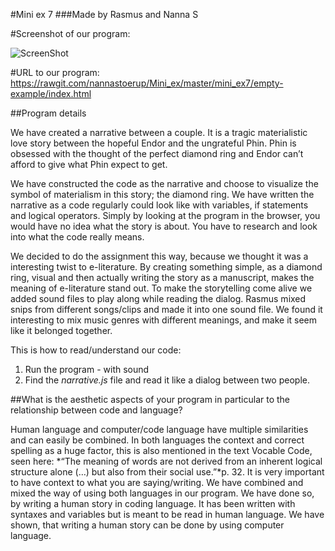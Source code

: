 #Mini ex 7 
###Made by Rasmus and Nanna S

#Screenshot of our program: 

![ScreenShot](https://github.com/nannastoerup/Mini_ex/blob/master/mini_ex7/Screenshot%20mini_ex7.png)

#URL to our program: 
https://rawgit.com/nannastoerup/Mini_ex/master/mini_ex7/empty-example/index.html
 
##Program details

We have created a narrative between a couple. It is a tragic materialistic love story between the hopeful Endor and 
the ungrateful Phin. Phin is obsessed with the thought of the perfect diamond ring and Endor can’t afford to give what 
Phin expect to get.
 
We have constructed the code as the narrative and choose to visualize the symbol of materialism in this story; the 
diamond ring. We have written the narrative as a code regularly could look like with variables, if statements and 
logical operators. Simply by looking at the program in the browser, you would have no idea what the story is about. 
You have to research and look into what the code really means. 

We decided to do the assignment this way, because we thought it was a interesting twist to e-literature. By creating 
something simple, as a diamond ring, visual and then actually writing the story as a manuscript, makes the meaning of 
e-literature stand out. To make the storytelling come alive we added sound files to play along while reading the dialog. 
Rasmus mixed snips from different songs/clips and made it into one sound file. We found it interesting to mix music 
genres with different meanings, and make it seem like it belonged together.  

This is how to read/understand our code:
1.	Run the program - with sound
2.	Find the *narrative.js* file and read it like a dialog between two people. 

##What is the aesthetic aspects of your program in particular to the relationship between code and language?

Human language and computer/code language have multiple similarities and can easily be combined. In both languages 
the context and correct spelling as a huge factor, this is also mentioned in the text Vocable Code, seen here: *“The 
meaning of words are not derived from an inherent logical structure alone (…) but also from their social use.”*p. 32. It 
is very important to have context to what you are saying/writing. 
We have combined and mixed the way of using both languages in our program. We have done so, by writing a human story 
in coding language. It has been written with syntaxes and variables but is meant to be read in human language. We have 
shown, that writing a human story can be done by using computer language.  
